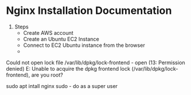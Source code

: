 # Nginx Installation Documentation
1. Steps
    - Create AWS account
    - Create an Ubuntu EC2 Instance 
    - Connect to EC2 Ubuntu instance from the browser
    - 


Could not open lock file /var/lib/dpkg/lock-frontend - open (13: Permission denied)
E: Unable to acquire the dpkg frontend lock (/var/lib/dpkg/lock-frontend), are you root?


sudo apt intall nginx
sudo - do as a super user

  
